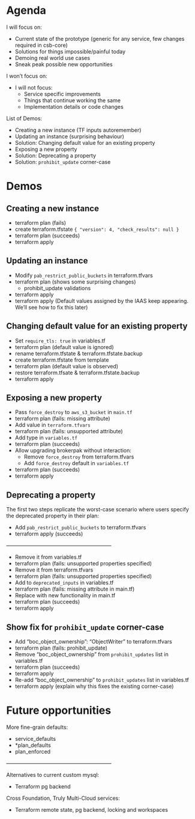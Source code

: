 # Agenda

I will focus on:
- Current state of the prototype (generic for any service, few changes required in csb-core)
- Solutions for things impossible/painful today
- Demoing real world use cases
- Sneak peak possible new opportunities

I won’t focus on:
- I will not focus:
  - Service specific improvements
  - Things that continue working the same
  - Implementation details or code changes

List of Demos:
- Creating a new instance (TF inputs autoremember)
- Updating an instance (surprising behaviour)
- Solution: Changing default value for an existing property
- Exposing a new property
- Solution: Deprecating a property
- Solution: `prohibit_update` corner-case


# Demos

## Creating a new instance

- terraform plan (fails)
- create terraform.tfstate
        ```
        {
          "version": 4,
          "check_results": null
        }
        ```
- terraform plan (succeeds)
- terraform apply


## Updating an instance

- Modify `pab_restrict_public_buckets` in terraform.tfvars
- terraform plan (shows some surprising changes)
  - prohibit_update validations
- terraform apply
- terraform apply
  (Default values assigned by the IAAS keep appearing. We’ll see how to fix this later)


## Changing default value for an existing property

- Set `require_tls: true` in variables.tf
- terraform plan (default value is ignored)
- rename terraform.tfstate & terraform.tfstate.backup
- create terraform.tfstate from template
- terraform plan (default value is observed)
- restore terraform.tfsate & terraform.tfstate.backup
- terraform apply


## Exposing a new property

- Pass `force_destroy` to `aws_s3_bucket` in `main.tf`
- terraform plan (fails: missing attribute)
- Add value in `terraform.tfvars`
- terraform plan (fails: unsupported attribute)
- Add type in `variables.tf`
- terraform plan (succeeds)
- Allow upgrading brokerpak without interaction:
  * Remove `force_destroy` from terraform.tfvars
  * Add `force_destroy` default in `variables.tf`
- terraform plan (succeeds)
- terraform apply


## Deprecating a property

The first two steps replicate the worst-case scenario where users specify the deprecated property in their plan:

- Add `pab_restrict_public_buckets` to terraform.tfvars
- terraform apply (succeeds)

————————————————————

- Remove it from variables.tf
- terraform plan (fails: unsupported properties specified)
- Remove it from terraform.tfvars
- terraform plan (fails: unsupported properties specified)
- Add to `deprecated_inputs` in variables.tf
- terraform plan (fails: missing attribute in main.tf)
- Replace with new functionality in main.tf
- terraform plan (succeeds)
- terraform apply


## Show fix for `prohibit_update` corner-case

- Add “boc_object_ownership”: “ObjectWriter” to terraform.tfvars
- terraform plan (fails: prohibit_update)
- Remove “boc_object_ownership” from `prohibit_updates` list in variables.tf
- terraform plan (succeeds)
- terraform apply
- Re-add “boc_object_ownership” to `prohibit_updates` list in variables.tf
- terraform apply
 (explain why this fixes the existing corner-case)


# Future opportunities

More fine-grain defaults:
- service_defaults
- *plan_defaults
- plan_enforced

————————————————————

Alternatives to current custom mysql:
- Terraform pg backend

Cross Foundation, Truly Multi-Cloud services:
- Terraform remote state, pg backend, locking and workspaces

